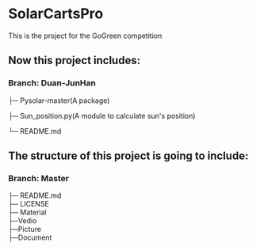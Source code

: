 # **SolarCartsPro**
This is the project for the GoGreen competition

## Now this project includes:

### **Branch:** Duan-JunHan

├─ Pysolar-master(A package)

├─ Sun_position.py(A module to calculate sun's position)

└─ README.md

## The structure of this project is going to include: 

### **Branch:** Master
├─ README.md  
├─ LICENSE  
├─ Material  
    ├─Vedio  
    ├─Picture  
    ├─Document  
    